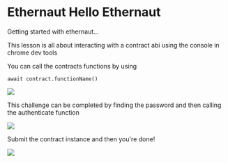 # Ethernaut Hello Ethernaut

Getting started with ethernaut...

This lesson is all about interacting with a contract abi using the console in chrome dev tools

You can call the contracts functions by using

```
await contract.functionName()
```
![](https://i.imgur.com/xJcLFR7.png)


This challenge can be completed by finding the password and then calling the authenticate function

![](https://i.imgur.com/Ex3YhZr.png)


Submit the contract instance  and then you're done!

![](https://i.imgur.com/Y4NALXX.png)

